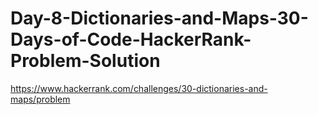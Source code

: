 # Day-8-Dictionaries-and-Maps-30-Days-of-Code-HackerRank-Problem-Solution
https://www.hackerrank.com/challenges/30-dictionaries-and-maps/problem
